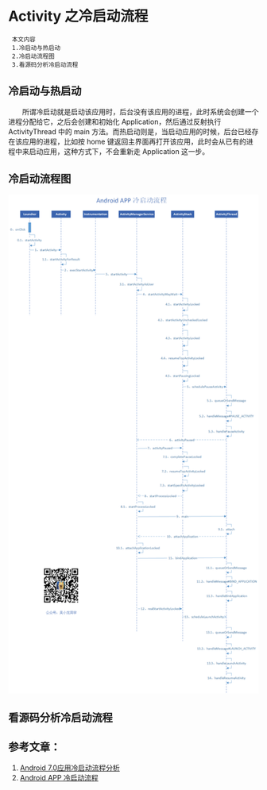 # Activity 之冷启动流程

	 本文内容
	 1.冷启动与热启动
	 2.冷启动流程图
	 3.看源码分析冷启动流程

## 冷启动与热启动
　　所谓冷启动就是启动该应用时，后台没有该应用的进程，此时系统会创建一个进程分配给它，之后会创建和初始化 Application，然后通过反射执行 ActivityThread 中的 main 方法。而热启动则是，当启动应用的时候，后台已经存在该应用的进程，比如按 home 键返回主界面再打开该应用，此时会从已有的进程中来启动应用，这种方式下，不会重新走 Application 这一步。

## 冷启动流程图
![](./冷启动流程图.png)

## 看源码分析冷启动流程


## 参考文章：
1. [Android 7.0应用冷启动流程分析](https://blog.csdn.net/dd864140130/article/details/60466394)
2. [Android APP 冷启动流程](https://www.jianshu.com/p/f5e79998cd66)

